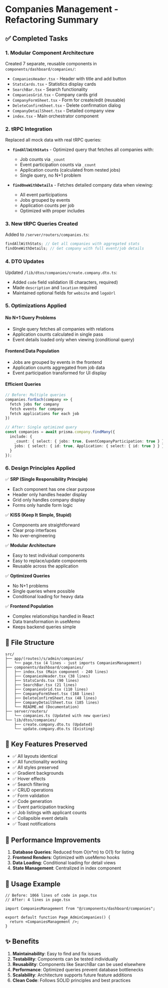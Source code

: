 # Companies Management - Refactoring Summary

## ✅ Completed Tasks

### 1. Modular Component Architecture

Created 7 separate, reusable components in `components/dashboard/companies/`:

- `CompaniesHeader.tsx` - Header with title and add button
- `StatsCards.tsx` - Statistics display cards
- `SearchBar.tsx` - Search functionality
- `CompaniesGrid.tsx` - Company cards grid
- `CompanyFormSheet.tsx` - Form for create/edit (reusable)
- `DeleteConfirmSheet.tsx` - Delete confirmation dialog
- `CompanyDetailSheet.tsx` - Detailed company view
- `index.tsx` - Main orchestrator component

### 2. tRPC Integration

Replaced all mock data with real tRPC queries:

- **`findAllWithStats`** - Optimized query that fetches all companies with:

  - Job counts via `_count`
  - Event participation counts via `_count`
  - Application counts (calculated from nested jobs)
  - Single query, no N+1 problem

- **`findOneWithDetails`** - Fetches detailed company data when viewing:
  - All event participations
  - Jobs grouped by events
  - Application counts per job
  - Optimized with proper includes

### 3. New tRPC Queries Created

Added to `/server/routers/companies.ts`:

```typescript
findAllWithStats; // Get all companies with aggregated stats
findOneWithDetails; // Get company with full event/job details
```

### 4. DTO Updates

Updated `/lib/dtos/companies/create.company.dto.ts`:

- Added `code` field validation (6 characters, required)
- Made `description` and `location` required
- Maintained optional fields for `website` and `logoUrl`

### 5. Optimizations Applied

#### No N+1 Query Problems

- Single query fetches all companies with relations
- Application counts calculated in single pass
- Event details loaded only when viewing (conditional query)

#### Frontend Data Population

- Jobs are grouped by events in the frontend
- Application counts aggregated from job data
- Event participation transformed for UI display

#### Efficient Queries

```typescript
// Before: Multiple queries
companies.forEach(company => {
  fetch jobs for company
  fetch events for company
  fetch applications for each job
})

// After: Single optimized query
const companies = await prisma.company.findMany({
  include: {
    _count: { select: { jobs: true, EventCompanyParticipation: true } },
    jobs: { select: { id: true, Application: { select: { id: true } } } }
  }
});
```

### 6. Design Principles Applied

✅ **SRP (Single Responsibility Principle)**

- Each component has one clear purpose
- Header only handles header display
- Grid only handles company display
- Forms only handle form logic

✅ **KISS (Keep It Simple, Stupid)**

- Components are straightforward
- Clear prop interfaces
- No over-engineering

✅ **Modular Architecture**

- Easy to test individual components
- Easy to replace/update components
- Reusable across the application

✅ **Optimized Queries**

- No N+1 problems
- Single queries where possible
- Conditional loading for heavy data

✅ **Frontend Population**

- Complex relationships handled in React
- Data transformation in useMemo
- Keeps backend queries simple

## 📁 File Structure

```
src/
├── app/(routes)/s/admin/companies/
│   └── page.tsx (4 lines - just imports CompaniesManagement)
├── components/dashboard/companies/
│   ├── index.tsx (Main component - 240 lines)
│   ├── CompaniesHeader.tsx (38 lines)
│   ├── StatsCards.tsx (90 lines)
│   ├── SearchBar.tsx (21 lines)
│   ├── CompaniesGrid.tsx (110 lines)
│   ├── CompanyFormSheet.tsx (168 lines)
│   ├── DeleteConfirmSheet.tsx (48 lines)
│   ├── CompanyDetailSheet.tsx (185 lines)
│   └── README.md (Documentation)
├── server/routers/
│   └── companies.ts (Updated with new queries)
└── lib/dtos/companies/
    ├── create.company.dto.ts (Updated)
    └── update.company.dto.ts (Existing)
```

## 🎯 Key Features Preserved

- ✅ All layouts identical
- ✅ All functionality working
- ✅ All styles preserved
- ✅ Gradient backgrounds
- ✅ Hover effects
- ✅ Search filtering
- ✅ CRUD operations
- ✅ Form validation
- ✅ Code generation
- ✅ Event participation tracking
- ✅ Job listings with applicant counts
- ✅ Collapsible event details
- ✅ Toast notifications

## 🚀 Performance Improvements

1. **Database Queries**: Reduced from O(n\*m) to O(1) for listing
2. **Frontend Renders**: Optimized with useMemo hooks
3. **Data Loading**: Conditional loading for detail views
4. **State Management**: Centralized in index component

## 📝 Usage Example

```tsx
// Before: 1066 lines of code in page.tsx
// After: 4 lines in page.tsx

import CompaniesManagement from "@/components/dashboard/companies";

export default function Page_AdminCompanies() {
  return <CompaniesManagement />;
}
```

## ✨ Benefits

1. **Maintainability**: Easy to find and fix issues
2. **Testability**: Components can be tested individually
3. **Reusability**: Components like SearchBar can be used elsewhere
4. **Performance**: Optimized queries prevent database bottlenecks
5. **Scalability**: Architecture supports future feature additions
6. **Clean Code**: Follows SOLID principles and best practices

